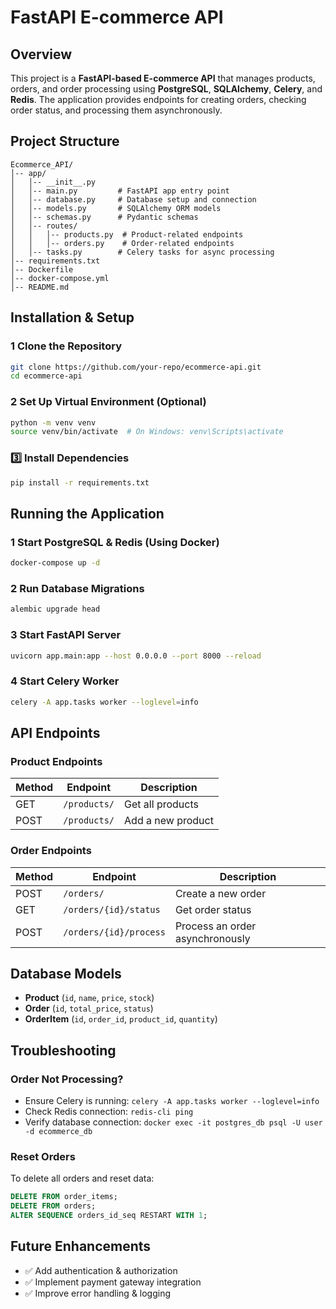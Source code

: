 # FastAPI E-commerce API

## Overview
This project is a **FastAPI-based E-commerce API** that manages products, orders, and order processing using **PostgreSQL**, **SQLAlchemy**, **Celery**, and **Redis**. The application provides endpoints for creating orders, checking order status, and processing them asynchronously.

## Project Structure
```
Ecommerce_API/
│-- app/
│   │-- __init__.py
│   │-- main.py         # FastAPI app entry point
│   │-- database.py     # Database setup and connection
│   │-- models.py       # SQLAlchemy ORM models
│   │-- schemas.py      # Pydantic schemas
│   │-- routes/
│   │   │-- products.py  # Product-related endpoints
│   │   │-- orders.py    # Order-related endpoints
│   │-- tasks.py        # Celery tasks for async processing
│-- requirements.txt
│-- Dockerfile
│-- docker-compose.yml
│-- README.md
```

## Installation & Setup
### 1 Clone the Repository
```bash
git clone https://github.com/your-repo/ecommerce-api.git
cd ecommerce-api
```
### 2 Set Up Virtual Environment (Optional)
```bash
python -m venv venv
source venv/bin/activate  # On Windows: venv\Scripts\activate
```
### 3️⃣ Install Dependencies
```bash
pip install -r requirements.txt
```

## Running the Application
### 1 Start PostgreSQL & Redis (Using Docker)
```bash
docker-compose up -d
```
### 2️ Run Database Migrations
```bash
alembic upgrade head
```
### 3️ Start FastAPI Server
```bash
uvicorn app.main:app --host 0.0.0.0 --port 8000 --reload
```
### 4️ Start Celery Worker
```bash
celery -A app.tasks worker --loglevel=info
```

## API Endpoints
### Product Endpoints
| Method | Endpoint       | Description          |
|--------|--------------|----------------------|
| GET    | `/products/`  | Get all products    |
| POST   | `/products/`  | Add a new product   |

### Order Endpoints
| Method | Endpoint            | Description                    |
|--------|---------------------|--------------------------------|
| POST   | `/orders/`          | Create a new order            |
| GET    | `/orders/{id}/status` | Get order status              |
| POST   | `/orders/{id}/process` | Process an order asynchronously |

##  Database Models
- **Product** (`id`, `name`, `price`, `stock`)
- **Order** (`id`, `total_price`, `status`)
- **OrderItem** (`id`, `order_id`, `product_id`, `quantity`)

##  Troubleshooting
### Order Not Processing?
- Ensure Celery is running: `celery -A app.tasks worker --loglevel=info`
- Check Redis connection: `redis-cli ping`
- Verify database connection: `docker exec -it postgres_db psql -U user -d ecommerce_db`

###  Reset Orders
To delete all orders and reset data:
```sql
DELETE FROM order_items;
DELETE FROM orders;
ALTER SEQUENCE orders_id_seq RESTART WITH 1;
```

## Future Enhancements
- ✅ Add authentication & authorization
- ✅ Implement payment gateway integration
- ✅ Improve error handling & logging


